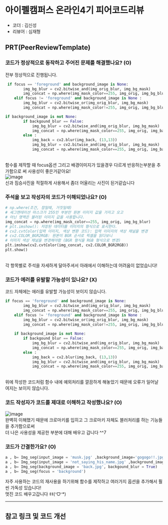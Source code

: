 # 아이펠캠퍼스 온라인4기 피어코드리뷰

- 코더 : 김신성
- 리뷰어 : 심재형

PRT(PeerReviewTemplate)
----------------------------------------------

### 코드가 정상적으로 동작하고 주어진 문제를 해결했나요? (O)
전부 정상적으로 진행됩니다.<br>
```python
 if focus == 'foreground' and background_image is None:
        img_bg_blur = cv2.bitwise_and(img_orig_blur, img_bg_mask)
        img_concat = np.where(img_mask_color==255, img_orig, img_bg_blur)
    elif focus != 'foreground' and background_image is None :
        img_bg_blur = cv2.bitwise_or(img_orig_blur, img_bg_mask)
        img_concat = np.where(img_mask_color!=255, img_orig, img_bg_blur)      
```
```python
if background_image is not None:
        if backgound_blur == False:
            img_bg_blur = cv2.bitwise_and(img_orig_blur, img_bg_mask)
            img_concat = np.where(img_mask_color==255, img_orig, img_back)
        else :
            img_back = cv2.blur(img_back, (13,13))
            img_bg_blur = cv2.bitwise_and(img_orig_blur, img_bg_mask)
            img_concat = np.where(img_mask_color==255, img_orig, img_back)
```
<br>함수를 제작할 때 focus옵션 그리고 배경이미지가 있을경우 다르게 반응하는부분을 추가함으로 써 사용성이 좋은거같아요!<br>
![image](https://github.com/GrainSack/Assignments/assets/65104209/4fb56256-4647-45e3-a965-9f2599af332d)
<br>신과 짐승사진을 적절하게 사용해서 좀더 어울리는 사진이 된거같습니다
### 주석을 보고 작성자의 코드가 이해되었나요? (O)
```python
# np.where(조건, 참일때, 거짓일때)
# 세그멘테이션 마스크가 255인 부분만 원본 이미지 값을 가지고 오고 
# 아닌 영역은 블러된 이미지 값을 사용합니다.
img_concat = np.where(img_mask_color==255, img_orig, img_bg_blur)
# plt.imshow(): 저장된 데이터를 이미지의 형식으로 표시한다.
# cv2.cvtColor(입력 이미지, 색상 변환 코드): 입력 이미지의 색상 채널을 변경
# cv2.COLOR_BGR2RGB: 원본이 BGR 순서로 픽셀을 읽다보니 
# 이미지 색상 채널을 변경해야함 (BGR 형식을 RGB 형식으로 변경)
plt.imshow(cv2.cvtColor(img_concat, cv2.COLOR_BGR2RGB))
plt.show()
```
<br>각 항목별로 주석을 자세하게 달아주셔서 아래에서 이해하는데 어려움이 없었습니다!

### 코드가 에러를 유발할 가능성이 있나요? (X)
코드 자체에는 에러를 유발할 가능성이 보이지 않습니다.
```python
if focus == 'foreground' and background_image is None:
        img_bg_blur = cv2.bitwise_and(img_orig_blur, img_bg_mask)
        img_concat = np.where(img_mask_color==255, img_orig, img_bg_blur)
    elif focus != 'foreground' and background_image is None :
        img_bg_blur = cv2.bitwise_or(img_orig_blur, img_bg_mask)
        img_concat = np.where(img_mask_color!=255, img_orig, img_bg_blur)
        
    if background_image is not None:
        if backgound_blur == False:
            img_bg_blur = cv2.bitwise_and(img_orig_blur, img_bg_mask)
            img_concat = np.where(img_mask_color==255, img_orig, img_back)
        else :
            img_back = cv2.blur(img_back, (13,13))
            img_bg_blur = cv2.bitwise_and(img_orig_blur, img_bg_mask)
            img_concat = np.where(img_mask_color==255, img_orig, img_back)
```

<br> 위에 작성한 코드처럼 함수 내에 예외처리를 깔끔하게 해놓았기 때문에 오류가 일어날 여지는 보이지 않습니다.

### 코드 작성자가 코드를 제대로 이해하고 작성했나요? (O)
![image](https://github.com/GrainSack/Assignments/assets/65104209/864e4b2a-61ad-4485-9b3e-c06be4026ed1)
<br>완벽히 이해했기 때문에 크로마키를 입히고 그 크로마키 자체도 블러처리를 하는 기능들을 추가함으로써
<br>더 나은 사용성을 제공한 부분에 대해 배우고 갑니다 ^^7
### 코드가 간결한가요? (O)
```python
a , b= Img_seg(input_image = 'musk.jpg' ,background_image='gogogo!!.jpg', focus = 'foreground',backgound_blur = True)
a , b= Img_seg(input_image = 'not_saying_his_name.jpg' ,background_image='musk.jpg', focus = 'foreground',backgound_blur = False)
a , b= Img_seg(background_image = 'back.jpg', backgound_blur = True)
a , b= Img_seg(focus = 'background')
```
자주 사용하는 코드의 재사용을 하기위해 함수를 제작하고 여러가지 옵션을 추가해서 훨씬 가독성 있습니다!
<br> 멋진 코드 배우고갑니다 ꉂꉂ(ᵔᗜᵔ*)

----------------------------------------------

## 참고 링크 및 코드 개선
